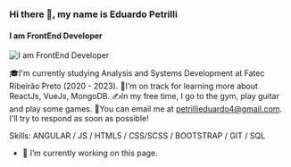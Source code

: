 ### Hi there 👋, my name is Eduardo Petrilli
#### I am FrontEnd Developer
![I am FrontEnd Developer](https://i.pinimg.com/474x/ff/bb/e6/ffbbe605f197ef7d923a1ad815a731fb.jpg)

🎓I'm currently studying Analysis and Systems Development at Fatec Ribeirão Preto (2020 - 2023).
🌱I'm on track for learning more about ReactJs, VueJs, MongoDB.
✍️In my free time, I go to the gym, play guitar and play some games.
📧You can email me at petrillieduardo4@gmail.com. I'll try to respond as soon as possible!

Skills: ANGULAR / JS / HTML5 / CSS/SCSS / BOOTSTRAP / GIT / SQL

- 🔭 I’m currently working on this page. 
